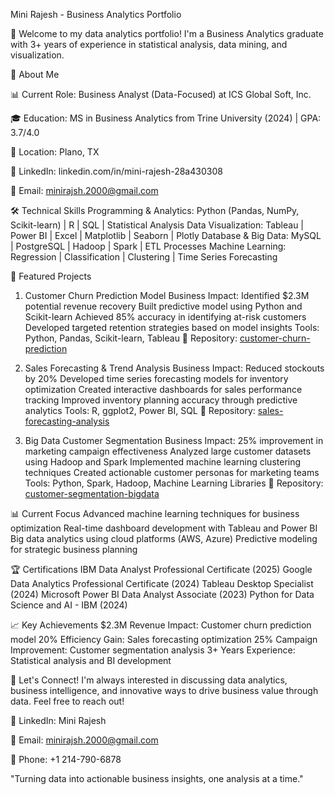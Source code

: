 Mini Rajesh - Business Analytics Portfolio

👋 Welcome to my data analytics portfolio! I'm a Business Analytics graduate with 3+ years of experience in statistical analysis, data mining, and visualization.


🎯 About Me

📊 Current Role: Business Analyst (Data-Focused) at ICS Global Soft, Inc.

🎓 Education: MS in Business Analytics from Trine University (2024) | GPA: 3.7/4.0

📍 Location: Plano, TX

💼 LinkedIn: linkedin.com/in/mini-rajesh-28a430308

📧 Email: minirajsh.2000@gmail.com


🛠️ Technical Skills
Programming & Analytics: Python (Pandas, NumPy, Scikit-learn) | R | SQL | Statistical Analysis
Data Visualization: Tableau | Power BI | Excel | Matplotlib | Seaborn | Plotly
Database & Big Data: MySQL | PostgreSQL | Hadoop | Spark | ETL Processes
Machine Learning: Regression | Classification | Clustering | Time Series Forecasting


🚀 Featured Projects
1. Customer Churn Prediction Model
Business Impact: Identified $2.3M potential revenue recovery
Built predictive model using Python and Scikit-learn
Achieved 85% accuracy in identifying at-risk customers
Developed targeted retention strategies based on model insights
Tools: Python, Pandas, Scikit-learn, Tableau
📁 Repository: [customer-churn-prediction](https://github.com/MiniRajesh-2000/customer-churn-prediction)


3. Sales Forecasting & Trend Analysis
Business Impact: Reduced stockouts by 20%
Developed time series forecasting models for inventory optimization
Created interactive dashboards for sales performance tracking
Improved inventory planning accuracy through predictive analytics
Tools: R, ggplot2, Power BI, SQL
📁 Repository: [sales-forecasting-analysis](https://github.com/MiniRajesh-2000/sales-forecasting-analysis)


4. Big Data Customer Segmentation
Business Impact: 25% improvement in marketing campaign effectiveness
Analyzed large customer datasets using Hadoop and Spark
Implemented machine learning clustering techniques
Created actionable customer personas for marketing teams
Tools: Python, Spark, Hadoop, Machine Learning Libraries
📁 Repository: [customer-segmentation-bigdata](https://github.com/MiniRajesh-2000/customer-segmentation-bigdata)


📊 Current Focus
Advanced machine learning techniques for business optimization
Real-time dashboard development with Tableau and Power BI
Big data analytics using cloud platforms (AWS, Azure)
Predictive modeling for strategic business planning


🏆 Certifications
IBM Data Analyst Professional Certificate (2025)
Google Data Analytics Professional Certificate (2024)
Tableau Desktop Specialist (2024)
Microsoft Power BI Data Analyst Associate (2023)
Python for Data Science and AI - IBM (2024)


📈 Key Achievements
$2.3M Revenue Impact: Customer churn prediction model
20% Efficiency Gain: Sales forecasting optimization
25% Campaign Improvement: Customer segmentation analysis
3+ Years Experience: Statistical analysis and BI development


🤝 Let's Connect!
I'm always interested in discussing data analytics, business intelligence, and innovative ways to drive business value through data. Feel free to reach out!

💼 LinkedIn: Mini Rajesh

📧 Email: minirajsh.2000@gmail.com

📱 Phone: +1 214-790-6878


"Turning data into actionable business insights, one analysis at a time."
